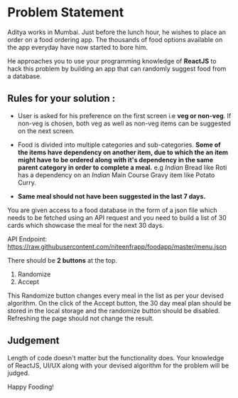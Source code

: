 # Problem Statement
Aditya works in Mumbai. Just before the lunch hour, he wishes to place an order on a food ordering app. The thousands of food options available on the app everyday have now started to bore him.

He approaches you to use your programming knowledge of **ReactJS** to hack this problem by building an app that can randomly suggest food from a database. 

## Rules for your solution : ##
- User is asked for his preference on the first screen i.e **veg or non-veg**. If non-veg is chosen, both veg as well as non-veg items can be suggested on the next screen.

- Food is divided into multiple categories and sub-categories. **Some of the items have dependency on another item, due to which the an item might have to be ordered along with it's dependency in the same parent category in order to complete a meal.** e.g *Indian* Bread like Roti has a dependency on an *Indian* Main Course Gravy item like Potato Curry.

- **Same meal should not have been suggested in the last 7 days.**

You are given access to a food database in the form of a json file which needs to be fetched using an API request  and you need to build a list of 30 cards which showcase the meal for the next 30 days.

API Endpoint: <https://raw.githubusercontent.com/niteenfrapp/foodapp/master/menu.json>

There should be **2 buttons** at the top.
1) Randomize
2) Accept

This Randomize button changes every meal in the list as per your devised algorithm.
On the click of the Accept button, the 30 day meal plan should be stored in the local storage and the randomize button should be disabled. Refreshing the page should not change the result.

## Judgement ##
Length of code doesn't matter but the functionality does.
Your knowledge of ReactJS, UI/UX along with your devised algorithm for the problem will be judged.

Happy Fooding!